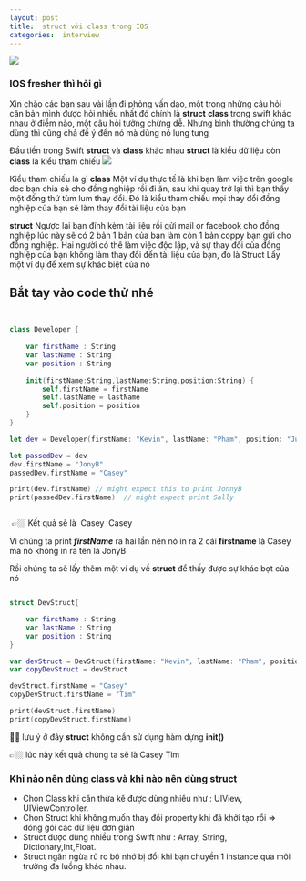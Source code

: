 ```yaml
---
layout: post
title:  struct với class trong IOS 
categories:  interview
---
```


![](https://miro.medium.com/max/2608/1*FYVuUmJMom0ktCneMGxNmQ.png)

### IOS fresher thì hỏi gì 
Xin chào các bạn sau vài lần đi phỏng vấn dạo, một trong những câu hỏi căn bản mình được hỏi nhiều nhất đó chính là **struct**  **class**  trong swift khác nhau ở điểm nào,  một câu hỏi tưởng chừng dễ. Nhưng bình thường chúng ta dùng thì cũng chả để ý đến nó  mà dùng nó lung tung 

Đầu tiền trong Swift  **struct** và **class** khác nhau **struct** là kiểu dữ liệu còn **class** là kiểu tham chiếu 
![](https://miro.medium.com/max/1226/1*37Itex_pCsEW62HKKZB6CQ.jpeg)

Kiểu tham chiếu là gì 
**class** Một ví dụ thực tế là khi bạn làm việc trên google doc bạn chia sẻ cho đồng nghiệp rồi đi ăn, sau khi quay trở lại thì bạn thấy một đống thứ tùm lum thay đổi. Đó là kiểu tham chiếu 
mọi thay đổi  đồng nghiệp của bạn sẽ làm thay đổi tài liệu của bạn 

**struct** Ngược lại bạn đính kèm tài liệu rồi gửi mail or facebook cho đồng nghiệp lúc này sẽ có 2 bản 1 bản của bạn làm còn 1 bản coppy bạn gửi cho đồng nghiệp. Hai  người có thể làm việc độc lập, và sự thay đổi của đồng nghiệp của bạn không làm thay đổi đến tài liệu của bạn, đó là Struct 
Lấy một ví dụ để xem sự khác biệt của nó 

## Bắt tay vào code thử nhé 

``` swift


class Developer {
    
    var firstName : String
    var lastName : String
    var position : String
    
    init(firstName:String,lastName:String,position:String) {
        self.firstName = firstName
        self.lastName = lastName
        self.position = position
    }
}

let dev = Developer(firstName: "Kevin", lastName: "Pham", position: "Junior")

let passedDev = dev
dev.firstName = "JonyB"
passedDev.firstName = "Casey"

print(dev.firstName) // might expect this to print JonnyB
print(passedDev.firstName)  // might expect print Sally



```

 👉🏼 Kết quả sẽ là 
 Casey
 Casey

Vì chúng ta print ***firstName*** ra hai lần nên nó in ra 2 cái **firstname** là Casey mà nó không in ra tên là JonyB

Rồi chúng ta sẽ lấy thêm một ví dụ về **struct** để thấy được sự khác bọt của nó 


``` swift 

struct DevStruct{

    var firstName : String
    var lastName : String
    var position : String
}

var devStruct = DevStruct(firstName: "Kevin", lastName: "Pham", position: "Junior")
var copyDevStruct = devStruct

devStruct.firstName = "Casey"
copyDevStruct.firstName = "Tim"

print(devStruct.firstName)
print(copyDevStruct.firstName)


```
👨‍⚖️ lưu ý ở đây **struct** không cần sử dụng hàm dựng **init()**

👉🏼 lúc này kết quả chúng ta sẽ là 
Casey
Tim


### Khi nào nên dùng **class**  và khi nào nên dùng **struct**

* Chọn Class khi cần thừa kế được dùng nhiều như : UIView, UIViewController.
* Chọn Struct khi không muốn thay đổi property khi đã khởi tạo rồi => đóng gói các dữ liệu đơn giản
* Struct được dùng nhiều trong Swift như : Array, String, Dictionary,Int,Float.
* Struct ngăn ngừa rủ ro bộ nhớ bị đổi khi bạn chuyền 1 instance qua môi trường đa luồng khác nhau.
